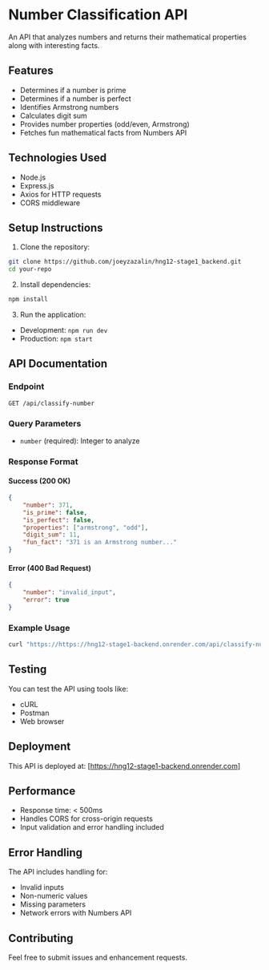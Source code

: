 # Number Classification API

An API that analyzes numbers and returns their mathematical properties along with interesting facts.

## Features

- Determines if a number is prime
- Determines if a number is perfect
- Identifies Armstrong numbers
- Calculates digit sum
- Provides number properties (odd/even, Armstrong)
- Fetches fun mathematical facts from Numbers API

## Technologies Used

- Node.js
- Express.js
- Axios for HTTP requests
- CORS middleware

## Setup Instructions

1. Clone the repository:
```bash
git clone https://github.com/joeyzazalin/hng12-stage1_backend.git
cd your-repo
```

2. Install dependencies:
```bash
npm install
```

3. Run the application:
- Development: `npm run dev`
- Production: `npm start`

## API Documentation

### Endpoint

`GET /api/classify-number`

### Query Parameters

- `number` (required): Integer to analyze

### Response Format

#### Success (200 OK)
```json
{
    "number": 371,
    "is_prime": false,
    "is_perfect": false,
    "properties": ["armstrong", "odd"],
    "digit_sum": 11,
    "fun_fact": "371 is an Armstrong number..."
}
```

#### Error (400 Bad Request)
```json
{
    "number": "invalid_input",
    "error": true
}
```

### Example Usage

```bash
curl "https://https://hng12-stage1-backend.onrender.com/api/classify-number?number=371"
```

## Testing

You can test the API using tools like:
- cURL
- Postman
- Web browser

## Deployment

This API is deployed at: [https://hng12-stage1-backend.onrender.com]

## Performance

- Response time: < 500ms
- Handles CORS for cross-origin requests
- Input validation and error handling included

## Error Handling

The API includes handling for:
- Invalid inputs
- Non-numeric values
- Missing parameters
- Network errors with Numbers API

## Contributing

Feel free to submit issues and enhancement requests.